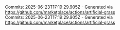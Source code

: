Commits: 2025-06-23T17:19:29.905Z - Generated via https://github.com/marketplace/actions/artificial-grass
<br>
Commits: 2025-06-23T17:19:29.905Z - Generated via https://github.com/marketplace/actions/artificial-grass
<br>
